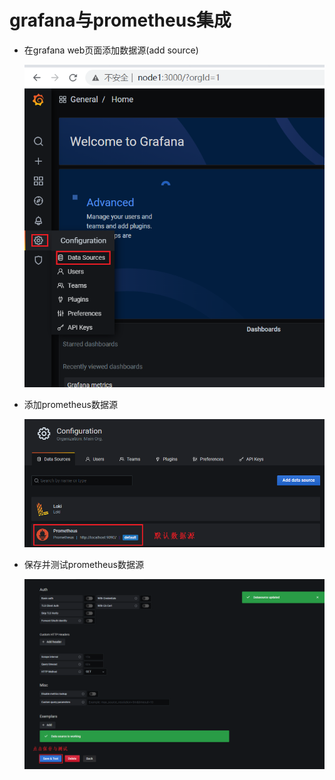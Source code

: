 # grafana与prometheus集成

- 在grafana web页面添加数据源(add source)

    ![](images/grafana添加数据源-1620632882406.png)

- 添加prometheus数据源

    ![](images/grafana默认加载到prometheus数据源.png)

- 保存并测试prometheus数据源

    ![](images/保存并测试prometheus数据源.png)